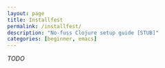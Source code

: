 ```yaml
---
layout: page
title: Installfest
permalink: /installfest/
description: "No-fuss Clojure setup guide [STUB]"
categories: [beginner, emacs]
---
```


_TODO_

